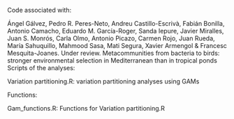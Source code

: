 Code associated with:

Ángel Gálvez, Pedro R. Peres-Neto, Andreu Castillo-Escrivà, Fabián Bonilla, Antonio Camacho, Eduardo M. García-Roger, Sanda Iepure, 
Javier Miralles, Juan S. Monrós, Carla Olmo, Antonio Picazo, Carmen Rojo, Juan Rueda, María Sahuquillo, Mahmood Sasa, Mati Segura, 
Xavier Armengol & Francesc Mesquita-Joanes. Under review. Metacommunities from bacteria to birds: stronger environmental selection in Mediterranean than in tropical ponds
Scripts of the analyses:

Variation partitioning.R: variation partitioning analyses using GAMs

Functions:

Gam_functions.R: Functions for Variation partitioning.R
